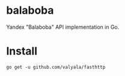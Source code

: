 # balaboba
Yandex "Balaboba" API implementation in Go.

# Install

```
go get -u github.com/valyala/fasthttp
```